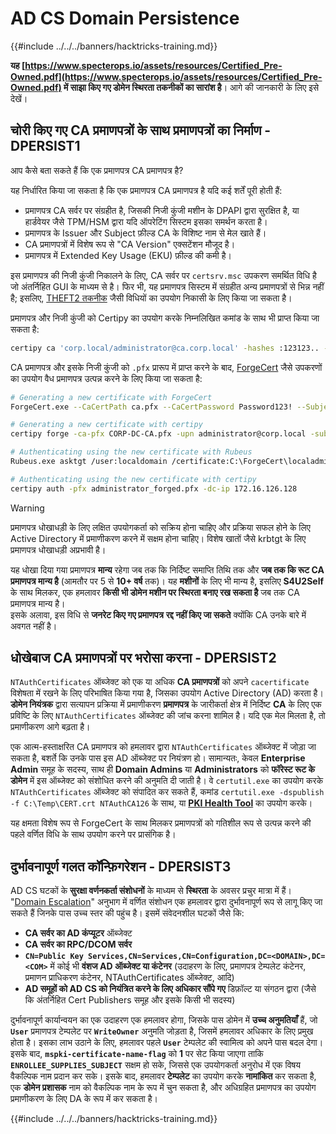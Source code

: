 # AD CS Domain Persistence

{{#include ../../../banners/hacktricks-training.md}}

**यह [https://www.specterops.io/assets/resources/Certified_Pre-Owned.pdf](https://www.specterops.io/assets/resources/Certified_Pre-Owned.pdf) में साझा किए गए डोमेन स्थिरता तकनीकों का सारांश है**। आगे की जानकारी के लिए इसे देखें।

## चोरी किए गए CA प्रमाणपत्रों के साथ प्रमाणपत्रों का निर्माण - DPERSIST1

आप कैसे बता सकते हैं कि एक प्रमाणपत्र CA प्रमाणपत्र है?

यह निर्धारित किया जा सकता है कि एक प्रमाणपत्र CA प्रमाणपत्र है यदि कई शर्तें पूरी होती हैं:

- प्रमाणपत्र CA सर्वर पर संग्रहीत है, जिसकी निजी कुंजी मशीन के DPAPI द्वारा सुरक्षित है, या हार्डवेयर जैसे TPM/HSM द्वारा यदि ऑपरेटिंग सिस्टम इसका समर्थन करता है।
- प्रमाणपत्र के Issuer और Subject फ़ील्ड CA के विशिष्ट नाम से मेल खाते हैं।
- CA प्रमाणपत्रों में विशेष रूप से "CA Version" एक्सटेंशन मौजूद है।
- प्रमाणपत्र में Extended Key Usage (EKU) फ़ील्ड की कमी है।

इस प्रमाणपत्र की निजी कुंजी निकालने के लिए, CA सर्वर पर `certsrv.msc` उपकरण समर्थित विधि है जो अंतर्निहित GUI के माध्यम से है। फिर भी, यह प्रमाणपत्र सिस्टम में संग्रहीत अन्य प्रमाणपत्रों से भिन्न नहीं है; इसलिए, [THEFT2 तकनीक](certificate-theft.md#user-certificate-theft-via-dpapi-theft2) जैसी विधियों का उपयोग निकासी के लिए किया जा सकता है।

प्रमाणपत्र और निजी कुंजी को Certipy का उपयोग करके निम्नलिखित कमांड के साथ भी प्राप्त किया जा सकता है:
```bash
certipy ca 'corp.local/administrator@ca.corp.local' -hashes :123123.. -backup
```
CA प्रमाणपत्र और इसके निजी कुंजी को `.pfx` प्रारूप में प्राप्त करने के बाद, [ForgeCert](https://github.com/GhostPack/ForgeCert) जैसे उपकरणों का उपयोग वैध प्रमाणपत्र उत्पन्न करने के लिए किया जा सकता है:
```bash
# Generating a new certificate with ForgeCert
ForgeCert.exe --CaCertPath ca.pfx --CaCertPassword Password123! --Subject "CN=User" --SubjectAltName localadmin@theshire.local --NewCertPath localadmin.pfx --NewCertPassword Password123!

# Generating a new certificate with certipy
certipy forge -ca-pfx CORP-DC-CA.pfx -upn administrator@corp.local -subject 'CN=Administrator,CN=Users,DC=CORP,DC=LOCAL'

# Authenticating using the new certificate with Rubeus
Rubeus.exe asktgt /user:localdomain /certificate:C:\ForgeCert\localadmin.pfx /password:Password123!

# Authenticating using the new certificate with certipy
certipy auth -pfx administrator_forged.pfx -dc-ip 172.16.126.128
```
> [!WARNING]
> प्रमाणपत्र धोखाधड़ी के लिए लक्षित उपयोगकर्ता को सक्रिय होना चाहिए और प्रक्रिया सफल होने के लिए Active Directory में प्रमाणीकरण करने में सक्षम होना चाहिए। विशेष खातों जैसे krbtgt के लिए प्रमाणपत्र धोखाधड़ी अप्रभावी है।

यह धोखा दिया गया प्रमाणपत्र **मान्य** रहेगा जब तक कि निर्दिष्ट समाप्ति तिथि तक और **जब तक कि रूट CA प्रमाणपत्र मान्य है** (आमतौर पर 5 से **10+ वर्ष** तक)। यह **मशीनों** के लिए भी मान्य है, इसलिए **S4U2Self** के साथ मिलकर, एक हमलावर **किसी भी डोमेन मशीन पर स्थिरता बनाए रख सकता है** जब तक CA प्रमाणपत्र मान्य है।\
इसके अलावा, इस विधि से **जनरेट किए गए प्रमाणपत्र** **रद्द नहीं किए जा सकते** क्योंकि CA उनके बारे में अवगत नहीं है।

## धोखेबाज CA प्रमाणपत्रों पर भरोसा करना - DPERSIST2

`NTAuthCertificates` ऑब्जेक्ट को एक या अधिक **CA प्रमाणपत्रों** को अपने `cacertificate` विशेषता में रखने के लिए परिभाषित किया गया है, जिसका उपयोग Active Directory (AD) करता है। **डोमेन नियंत्रक** द्वारा सत्यापन प्रक्रिया में प्रमाणीकरण **प्रमाणपत्र** के जारीकर्ता क्षेत्र में निर्दिष्ट **CA** के लिए एक प्रविष्टि के लिए `NTAuthCertificates` ऑब्जेक्ट की जांच करना शामिल है। यदि एक मेल मिलता है, तो प्रमाणीकरण आगे बढ़ता है।

एक आत्म-हस्ताक्षरित CA प्रमाणपत्र को हमलावर द्वारा `NTAuthCertificates` ऑब्जेक्ट में जोड़ा जा सकता है, बशर्ते कि उनके पास इस AD ऑब्जेक्ट पर नियंत्रण हो। सामान्यतः, केवल **Enterprise Admin** समूह के सदस्य, साथ ही **Domain Admins** या **Administrators** को **फॉरेस्ट रूट के डोमेन** में इस ऑब्जेक्ट को संशोधित करने की अनुमति दी जाती है। वे `certutil.exe` का उपयोग करके `NTAuthCertificates` ऑब्जेक्ट को संपादित कर सकते हैं, कमांड `certutil.exe -dspublish -f C:\Temp\CERT.crt NTAuthCA126` के साथ, या [**PKI Health Tool**](https://docs.microsoft.com/en-us/troubleshoot/windows-server/windows-security/import-third-party-ca-to-enterprise-ntauth-store#method-1---import-a-certificate-by-using-the-pki-health-tool) का उपयोग करके।

यह क्षमता विशेष रूप से ForgeCert के साथ मिलकर प्रमाणपत्रों को गतिशील रूप से उत्पन्न करने की पहले वर्णित विधि के साथ उपयोग करने पर प्रासंगिक है।

## दुर्भावनापूर्ण गलत कॉन्फ़िगरेशन - DPERSIST3

AD CS घटकों के **सुरक्षा वर्णनकर्ता संशोधनों** के माध्यम से **स्थिरता** के अवसर प्रचुर मात्रा में हैं। "[Domain Escalation](domain-escalation.md)" अनुभाग में वर्णित संशोधन एक हमलावर द्वारा दुर्भावनापूर्ण रूप से लागू किए जा सकते हैं जिनके पास उच्च स्तर की पहुंच है। इसमें संवेदनशील घटकों जैसे कि:

- **CA सर्वर का AD कंप्यूटर** ऑब्जेक्ट
- **CA सर्वर का RPC/DCOM सर्वर**
- **`CN=Public Key Services,CN=Services,CN=Configuration,DC=<DOMAIN>,DC=<COM>`** में कोई भी **वंशज AD ऑब्जेक्ट या कंटेनर** (उदाहरण के लिए, प्रमाणपत्र टेम्पलेट कंटेनर, प्रमाणन प्राधिकरण कंटेनर, NTAuthCertificates ऑब्जेक्ट, आदि)
- **AD समूहों को AD CS को नियंत्रित करने के लिए अधिकार सौंपे गए** डिफ़ॉल्ट या संगठन द्वारा (जैसे कि अंतर्निहित Cert Publishers समूह और इसके किसी भी सदस्य)

दुर्भावनापूर्ण कार्यान्वयन का एक उदाहरण एक हमलावर होगा, जिसके पास डोमेन में **उच्च अनुमतियाँ** हैं, जो **`User`** प्रमाणपत्र टेम्पलेट पर **`WriteOwner`** अनुमति जोड़ता है, जिसमें हमलावर अधिकार के लिए प्रमुख होता है। इसका लाभ उठाने के लिए, हमलावर पहले **`User`** टेम्पलेट की स्वामित्व को अपने पास बदल देगा। इसके बाद, **`mspki-certificate-name-flag`** को **1** पर सेट किया जाएगा ताकि **`ENROLLEE_SUPPLIES_SUBJECT`** सक्षम हो सके, जिससे एक उपयोगकर्ता अनुरोध में एक विषय वैकल्पिक नाम प्रदान कर सके। इसके बाद, हमलावर **टेम्पलेट** का उपयोग करके **नामांकित** कर सकता है, एक **डोमेन प्रशासक** नाम को वैकल्पिक नाम के रूप में चुन सकता है, और अधिग्रहित प्रमाणपत्र का उपयोग प्रमाणीकरण के लिए DA के रूप में कर सकता है।

{{#include ../../../banners/hacktricks-training.md}}

